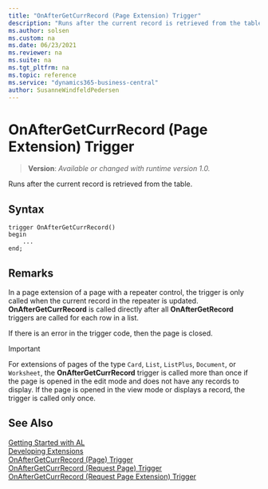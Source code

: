```yaml
---
title: "OnAfterGetCurrRecord (Page Extension) Trigger"
description: "Runs after the current record is retrieved from the table."
ms.author: solsen
ms.custom: na
ms.date: 06/23/2021
ms.reviewer: na
ms.suite: na
ms.tgt_pltfrm: na
ms.topic: reference
ms.service: "dynamics365-business-central"
author: SusanneWindfeldPedersen
---
```

[//]: # (START>DO_NOT_EDIT)
[//]: # (IMPORTANT:Do not edit any of the content between here and the END>DO_NOT_EDIT.)
[//]: # (Any modifications should be made in the .xml files in the ModernDev repo.)

# OnAfterGetCurrRecord (Page Extension) Trigger
> **Version**: _Available or changed with runtime version 1.0._

Runs after the current record is retrieved from the table.


## Syntax
```AL
trigger OnAfterGetCurrRecord()
begin
    ...
end;
```



[//]: # (IMPORTANT: END>DO_NOT_EDIT)

## Remarks  

In a page extension of a page with a repeater control, the trigger is only called when the current record in the repeater is updated. **OnAfterGetCurrRecord** is called directly after all **OnAfterGetRecord** triggers are called for each row in a list.  

If there is an error in the trigger code, then the page is closed.  

> [!IMPORTANT]  
> For extensions of pages of the type `Card`, `List`, `ListPlus`, `Document`, or `Worksheet`, the **OnAfterGetCurrRecord** trigger is called more than once if the page is opened in the edit mode and does not have any records to display. If the page is opened in the view mode or displays a record, the trigger is called only once.

## See Also  
[Getting Started with AL](../../devenv-get-started.md)  
[Developing Extensions](../../devenv-dev-overview.md)  
[OnAfterGetCurrRecord (Page) Trigger](../page/devenv-onaftergetcurrrecord-page-trigger.md)  
[OnAfterGetCurrRecord (Request Page) Trigger](../requestpage/devenv-onaftergetcurrrecord-requestpage-trigger.md)  
[OnAfterGetCurrRecord (Request Page Extension) Trigger](../requestpageextension/devenv-onaftergetcurrrecord-requestpageextension-trigger.md)
